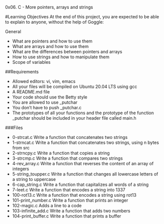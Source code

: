 0x06. C - More pointers, arrays and strings

#Learning Objectives
At the end of this project, you are expected to be able to explain to anyone, without the help of Goggle:

General
* What are pointers and how to use them
* What are arrays and how to use them
* What are the differences between pointers and arrays
* How to use strings and how to manipulate them
* Scope of variables

##Requirements
* Allowed editors: vi, vim, emacs
* All your files will be compiled on Ubuntu 20.04 LTS using gcc
* A README.md file
* Your code should use the Betty style
* You are allowed to use _putchar
* You don’t have to push _putchar.c
* The prototypes of all your functions and the prototype of the function _putchar should be included in your header file called main.h

###Files
* 0-strcat.c
Write a function that concatenates two strings
* 1-strncat.c
Write a function that concatenates two strings, using n bytes from src
* 2-strncpy.c
Write a function that copies a string
* 3-strcmp.c
Write a function that compares two strings
* 4-rev_array.c
Write a function that reverses the content of an array of integers
* 5-string_toupper.c
Write a function that changes all lowercase letters of a string to uppercase
* 6-cap_string.c
Write a function that capitalizes all words of a string
* 7-leet.c
Write a function that encodes a string into 1337
* 100-rot13.c
Write a function that encodes a string using rot13
* 101-print_number.c
Write a function that prints an integer
* 102-magic.c
Adds a line to a code
* 103-infinite_add.c
Write a function that adds two numbers
* 104-print_buffer.c
Write a function that prints a buffer
